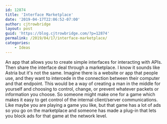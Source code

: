 ```yaml
---
id: 12874
title: 'Interface Marketplace'
date: '2019-04-17T22:06:52-07:00'
author: cjtrowbridge
layout: post
guid: 'https://blog.cjtrowbridge.com/?p=12874'
permalink: /2019/04/17/interface-marketplace/
categories:
    - Ideas
---
```


An app that allows you to create simple interfaces for interacting with APIs. Then share the interface deal through a marketplace. I know it sounds like Astria but it's not the same. Imagine there is a website or app that people use, and they want to intercede in the connection between their computer and that endpoint. This would be a way of creating a man in the middle for yourself and choosing to control, change, or prevent whatever packets or information you choose. So someone might make one for a game which makes it easy to get control of the internal client/server communications. Like maybe you are playing a game you like, but that game has a lot of ads so you go on the marketplace and someone has made a plug-in that lets you block ads for that game at the network level.